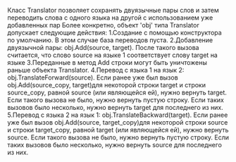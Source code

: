 Класс Translator позволяет сохранять двуязычные пары слов 
и затем переводить слова с одного языка на другой с использованием уже добавленных пар
Более конкретно, объект 'obj' типа Translator допускает следующие действия:
1.Создание с помощью конструктора по умолчанию. В этом случае база переводов пуста.
2.Добавление двуязычной пары: obj.Add(source, target). После такого вызова считается, 
что слово source на языке 1 соответствует слову target на языке 
3.Переданные в метод Add строки могут быть уничтожены раньше объекта Translator.
4.Перевод с языка 1 на язык 2: obj.TranslateForward(source). 
Если ранее уже был вызов obj.Add(source_copy, target)для некоторой строки target и строки source_copy, равной source 
(или являющейся ей), нужно вернуть target. Если такого вызова не было, нужно вернуть пустую строку. 
Если таких вызовов было несколько, нужно вернуть target для последнего из них.
5.Перевод с языка 2 на язык 1: obj.TranslateBackward(target). 
Если ранее уже был вызов obj.Add(source, target_copy)для некоторой строки source и строки target_copy, 
равной target (или являющейся ей), нужно вернуть source. Если такого вызова не было, нужно вернуть пустую строку. 
Если таких вызовов было несколько, нужно вернуть source для последнего из них.

